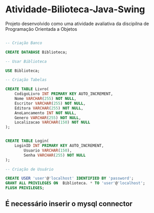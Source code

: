 # Atividade-Bilioteca-Java-Swing
Projeto desenvolvido como uma atividade avaliativa da discipilna de Programação Orientada a Objetos 

```sql

-- Criação Banco

CREATE DATABASE Biblioteca;

-- Usar Biblioteca

USE Biblioteca;

-- Criação Tabelas

CREATE TABLE Livro(
	CodigoLivro INT PRIMARY KEY AUTO_INCREMENT,
	Nome VARCHAR(255) NOT NULL,
	Escritor VARCHAR(255) NOT NULL,
	Editora VARCHAR(255) NOT NULL,
	AnoLancamento INT NOT NULL,
	Genero VARCHAR(255) NOT NULL,
	Localizacao VARCHAR(150) NOT NULL
);


CREATE TABLE Login(
	LoginID INT PRIMARY KEY AUTO_INCREMENT,
        Usuario VARCHAR(150),
        Senha VARCHAR(255) NOT NULL
);

-- Criação de Usuário

CREATE USER 'user'@'localhost' IDENTIFIED BY 'password';
GRANT ALL PRIVILEGES ON  Biblioteca. * TO 'user'@'localhost';
FLUSH PRIVILEGES;
```

<h2>É necessário inserir o mysql connector</h2>
